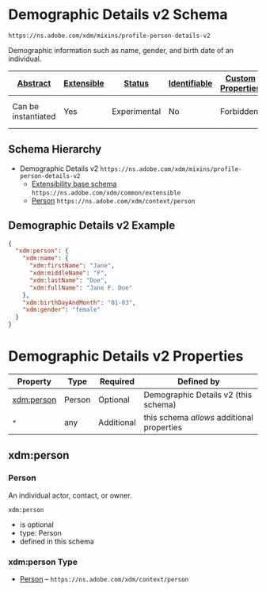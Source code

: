 
# Demographic Details v2 Schema

```
https://ns.adobe.com/xdm/mixins/profile-person-details-v2
```

Demographic information such as name, gender, and birth date of an individual.

| [Abstract](../../../abstract.md) | [Extensible](../../../extensions.md) | [Status](../../../status.md) | [Identifiable](../../../id.md) | [Custom Properties](../../../extensions.md) | [Additional Properties](../../../extensions.md) | Defined In |
|----------------------------------|--------------------------------------|------------------------------|--------------------------------|---------------------------------------------|-------------------------------------------------|------------|
| Can be instantiated | Yes | Experimental | No | Forbidden | Permitted | [fieldgroups/profile/profile-person-details-v2.schema.json](fieldgroups/profile/profile-person-details-v2.schema.json) |
## Schema Hierarchy

* Demographic Details v2 `https://ns.adobe.com/xdm/mixins/profile-person-details-v2`
  * [Extensibility base schema](../../datatypes/extensible.schema.md) `https://ns.adobe.com/xdm/common/extensible`
  * [Person](../../datatypes/person/person.schema.md) `https://ns.adobe.com/xdm/context/person`


## Demographic Details v2 Example
```json
{
  "xdm:person": {
    "xdm:name": {
      "xdm:firstName": "Jane",
      "xdm:middleName": "F",
      "xdm:lastName": "Doe",
      "xdm:fullName": "Jane F. Doe"
    },
    "xdm:birthDayAndMonth": "01-03",
    "xdm:gender": "female"
  }
}
```

# Demographic Details v2 Properties

| Property | Type | Required | Defined by |
|----------|------|----------|------------|
| [xdm:person](#xdmperson) | Person | Optional | Demographic Details v2 (this schema) |
| `*` | any | Additional | this schema *allows* additional properties |

## xdm:person
### Person

An individual actor, contact, or owner.

`xdm:person`
* is optional
* type: Person
* defined in this schema

### xdm:person Type


* [Person](../../datatypes/person/person.schema.md) – `https://ns.adobe.com/xdm/context/person`




